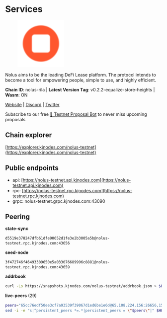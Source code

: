 # Services

<figure><img src="https://raw.githubusercontent.com/kj89/cosmos-images/main/logos/nolus.png" width="150" alt=""><figcaption></figcaption></figure>

Nolus aims to be the leading DeFi Lease platform. The protocol  intends to become a tool for empowering people, simple to use, and highly efficient.

**Chain ID**: nolus-rila | **Latest Version Tag**: v0.2.2-equalize-store-heights | **Wasm**: ON

[Website](https://www.nolus.io) | [Discord](https://discord.gg/nolus-protocol) | [Twitter](https://twitter.com/NolusProtocol)



Subscribe to our free [🤖 Testnet Proposal Bot](https://t.me/kjnodes_testnet_proposal_bot) to never miss upcoming proposals


## Chain explorer
[https://explorer.kjnodes.com/nolus-testnet](https://explorer.kjnodes.com/nolus-testnet)

## Public endpoints

* api: [https://nolus-testnet.api.kjnodes.com](https://nolus-testnet.api.kjnodes.com)
* rpc: [https://nolus-testnet.rpc.kjnodes.com](https://nolus-testnet.rpc.kjnodes.com)
* grpc: nolus-testnet.grpc.kjnodes.com:43090

## Peering

**state-sync**

```text
d5519e378247dfb61dfe90652d1fe3e2b3005a5b@nolus-testnet.rpc.kjnodes.com:43656
```

**seed-node**

```text
3f472746f46493309650e5a033076689996c8881@nolus-testnet.rpc.kjnodes.com:43659
```

**addrbook**
```bash
curl -Ls https://snapshots.kjnodes.com/nolus-testnet/addrbook.json > $HOME/.nolus/config/addrbook.json
```

**live-peers** (29)
```bash
peers="65cc76edf50ee3cf7a93539f39067d1ed6be1e6d@65.108.224.156:26656,15cd61c8528611d1192ee06578cd6f5054645a0e@46.101.115.206:55666,785789b6574c45b8cfefff08344fdfeda345c7e1@135.125.5.34:55666,fcb82df30d2056c3af024fb389e173d683fe8229@65.108.105.48:19756,d5519e378247dfb61dfe90652d1fe3e2b3005a5b@65.109.68.190:43656,6c7df995fc208bf1e46b247eea141923868d9452@185.144.99.9:26656,2c0ff6e5f30189559ad336a1eb17ae48fcacc8ee@95.216.14.58:61456,1a5f37caaa5dd174bc2797bf2a70b804e71bc632@162.55.42.27:26656,8b0b427b4567a7a66f05fab1146ee97b52ad7958@93.189.30.119:26656,b19bd98f29fefc0c78e6b16b02e652a2148d3bfe@91.223.3.144:26556,7a1fc4d1cc0ffec7db6a2a15496136e62561b162@161.97.146.108:26656,03ec7af23216082eeccc690b7bdcbe497bf2dcf8@136.243.88.91:9000,d71f6a702561b08023810464a96668045dbabd9e@95.214.55.25:26656,55efbf3711e104ada09b4dadba5890ea2a96d4b7@65.109.116.204:20756,1d560eb80e578546285871dc31a8e58828635c0e@65.109.65.163:20756,b6c8dc38a5dba19a3f10d23b3572065db9265fa3@65.109.85.225:9000,46e87e63ebfb628613a7c33ff69946ebd45fa510@176.99.142.180:36656,d95efc810d8519321816047670b3032db07ac6ee@91.229.245.219:26656,1b3ca187a80b49baa789320ae5bded187c0bb6f9@217.76.54.184:36656,2fc6d24d1d77c34427ce7cbb24de5ee4d4debe7c@161.97.108.208:26656,79eea22837193c2b8e4d9ad1c633486f30faaa1c@144.76.27.79:56656,0a7ece014d1dbffe5bc0b7a9f5399573ac8a335d@144.91.92.219:26656,18163407ab3a5045cd094f8e546e2732fcd53d32@45.8.132.82:26656,f72ad216891e59cdc663958f55d2916e87c03c35@138.201.253.157:26666,17cc34fc4a5c91e67bc7e11b9c15cad10dd11336@138.201.221.94:26656,5c2a752c9b1952dbed075c56c600c3a79b58c395@195.3.220.135:27016,56f14005119e17ffb4ef3091886e6f7efd375bfd@34.241.107.0:26656,43454b0ce6e071ae04a211f1ad6104e303a84e10@43.207.171.121:43656,3413989cce29fa5913eb149cbdee4ea5ee02b579@194.34.232.124:55656"
sed -i -e "s|^persistent_peers *=.*|persistent_peers = \"$peers\"|" $HOME/.nolus/config/config.toml
```
